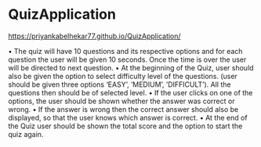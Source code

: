# QuizApplication
https://priyankabelhekar77.github.io/QuizApplication/

• The quiz will have 10 questions and its respective options and for each question the user will be given
10 seconds. Once the time is over the user will be directed to next question.
• At the beginning of the Quiz, user should also be given the option to select difficulty level of the
questions. (user should be given three options ‘EASY’, ’MEDIUM’, ’DIFFICULT’). All the questions then
should be of selected level.
• If the user clicks on one of the options, the user should be shown whether the answer was correct
or wrong.
• If the answer is wrong then the correct answer should also be displayed, so that the user knows
which answer is correct.
• At the end of the Quiz user should be shown the total score and the option to start the quiz again.
